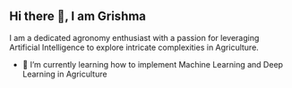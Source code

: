 ## Hi there 👋, I am Grishma 

I am a dedicated agronomy enthusiast with a passion for leveraging Artificial Intelligence to explore intricate complexities in Agriculture.

- 🌱 I’m currently learning how to implement Machine Learning and Deep Learning in Agriculture




<!--
**grish77/grish77** is a ✨ _special_ ✨ repository because its `README.md` (this file) appears on your GitHub profile.

Here are some ideas to get you started:

- 🔭 I’m currently working on ...
- 🌱 I’m currently learning ...
- 👯 I’m looking to collaborate on ...
- 🤔 I’m looking for help with ...
- 💬 Ask me about ...
- 📫 How to reach me: ...
- 😄 Pronouns: ...
- ⚡ Fun fact: ...
-->
